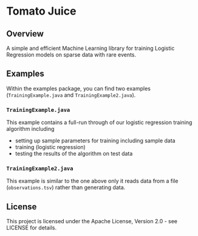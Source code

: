 # Tomato Juice

## Overview
A simple and efficient Machine Learning library for training Logistic Regression models on sparse data with rare events.

## Examples

Within the examples package, you can find two examples (`TrainingExample.java` and `TrainingExample2.java`). 

### `TrainingExample.java`

This example contains a full-run through of our logistic regression training algorithm including
* setting up sample parameters for training including sample data
* training (logistic regression)
* testing the results of the algorithm on test data

### `TrainingExample2.java`

This example is similar to the one above only it reads data from a file (`observations.tsv`) rather than generating data. 

## License

This project is licensed under the Apache License, Version 2.0 - see LICENSE for details.